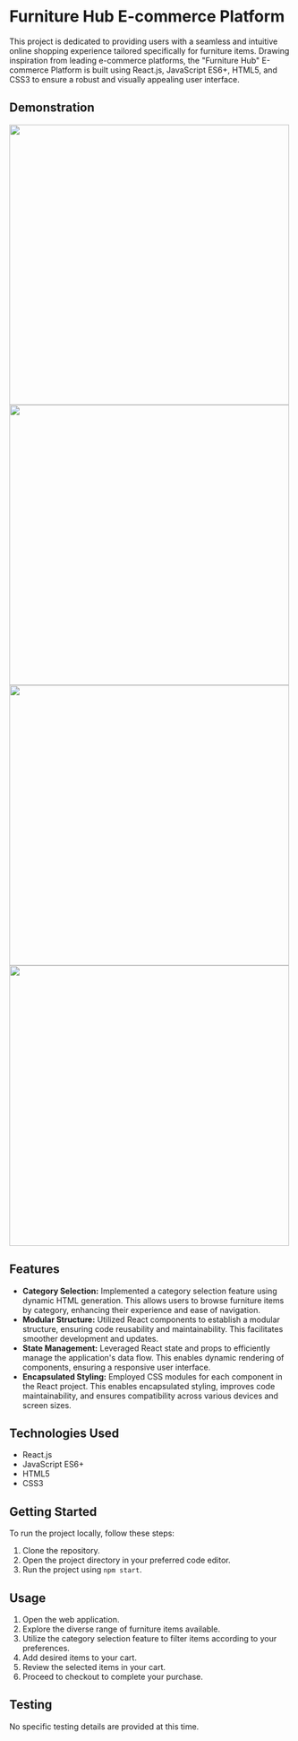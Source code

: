 # Furniture Hub E-commerce Platform

This project is dedicated to providing users with a seamless and intuitive online shopping experience tailored specifically for furniture items. Drawing inspiration from leading e-commerce platforms, the "Furniture Hub" E-commerce Platform is built using React.js, JavaScript ES6+, HTML5, and CSS3 to ensure a robust and visually appealing user interface.

## Demonstration
<img src="https://github.com/asapbarboskin/mfh/assets/108778975/514f1455-6a2a-4d12-bac2-8eeacfa70663" width="500">
<img src="https://github.com/asapbarboskin/mfh/assets/108778975/bdd5f972-4b1c-4a62-b93b-4bf7aa6bcec8" width="500">
<img src="https://github.com/asapbarboskin/mfh/assets/108778975/98101cb5-914f-4908-8ef8-b978cc4a8066" width="500">
<img src="https://github.com/asapbarboskin/mfh/assets/108778975/e0554c65-f935-4e45-96bc-acca8ad04edb" width="500">


## Features

- **Category Selection:** Implemented a category selection feature using dynamic HTML generation. This allows users to browse furniture items by category, enhancing their experience and ease of navigation.
- **Modular Structure:** Utilized React components to establish a modular structure, ensuring code reusability and maintainability. This facilitates smoother development and updates.
- **State Management:** Leveraged React state and props to efficiently manage the application's data flow. This enables dynamic rendering of components, ensuring a responsive user interface.
- **Encapsulated Styling:** Employed CSS modules for each component in the React project. This enables encapsulated styling, improves code maintainability, and ensures compatibility across various devices and screen sizes.

## Technologies Used

- React.js
- JavaScript ES6+
- HTML5
- CSS3

## Getting Started

To run the project locally, follow these steps:

1. Clone the repository.
2. Open the project directory in your preferred code editor.
3. Run the project using `npm start`.

## Usage

1. Open the web application.
2. Explore the diverse range of furniture items available.
3. Utilize the category selection feature to filter items according to your preferences.
4. Add desired items to your cart.
5. Review the selected items in your cart.
6. Proceed to checkout to complete your purchase.

## Testing

No specific testing details are provided at this time.
